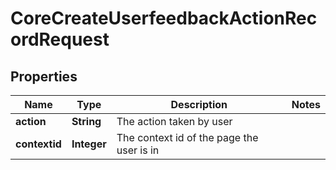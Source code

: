 

# CoreCreateUserfeedbackActionRecordRequest


## Properties

| Name | Type | Description | Notes |
|------------ | ------------- | ------------- | -------------|
|**action** | **String** | The action taken by user |  |
|**contextid** | **Integer** | The context id of the page the user is in |  |



